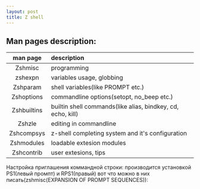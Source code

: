 ```yaml
---
layout: post
title: Z shell
---
```


Man pages description:
----------------------

| man page    | description                                                 |
|:-----------:|:------------------------------------------------------------|
| Zshmisc     | programming                                                 |
| zshexpn     | variables usage, globbing                                   |
| Zshparam    | shell variables(like PROMPT etc.)                           |
| Zshoptions  | commandline options(setopt, no_beep etc.)                   |
| Zshbuiltins | builtin shell commands(like alias, bindkey, cd, echo, kill) |
| Zshzle      | editing in commandline                                      |
| Zshcompsys  | z-shell completing system and it's configuration            |
| Zshmodules  | loadable extesion modules                                   |
| Zshcontrib  | user extesions, tips                                        |

Настройка приглашения коммандной строки:
производится установкой PS1(левый промпт) и RPS1(правый)
вот что можно в них писать(zshmisc(EXPANSION OF PROMPT SEQUENCES)):
